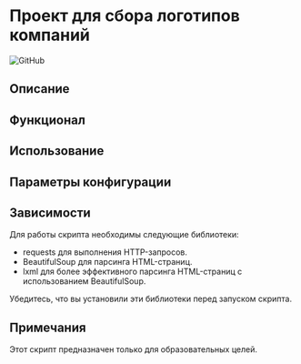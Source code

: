 # Проект для сбора логотипов компаний

![GitHub](https://img.shields.io/github/license/ANT050/Obtaining_Company_Logos_Freelancing?color=green&label=MIT%20License)

## Описание

## Функционал

## Использование

## Параметры конфигурации

## Зависимости

Для работы скрипта необходимы следующие библиотеки:

- requests для выполнения HTTP-запросов.
- BeautifulSoup для парсинга HTML-страниц.
- lxml для более эффективного парсинга HTML-страниц с использованием BeautifulSoup.

Убедитесь, что вы установили эти библиотеки перед запуском скрипта.

## Примечания

Этот скрипт предназначен только для образовательных целей.

